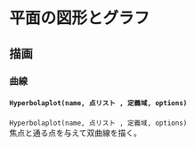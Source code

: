 # 平面の図形とグラフ  
## 描画  
### 曲線  
#### `Hyperbolaplot(name, 点リスト , 定義域, options)`  
`Hyperbolaplot(name, 点リスト , 定義域, options)`  
焦点と通る点を与えて双曲線を描く。

